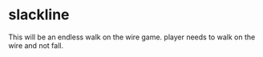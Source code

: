 # slackline
This will be an endless walk on the wire game.
player needs to walk on the wire and not fall. 
